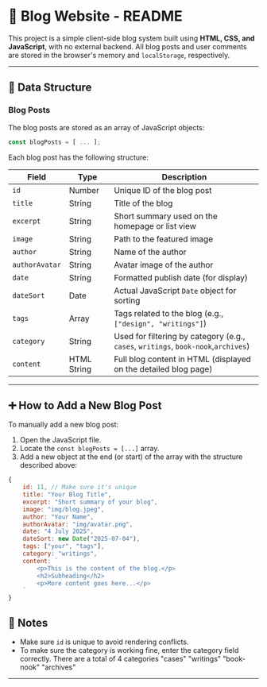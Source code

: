 # 📝 Blog Website - README

This project is a simple client-side blog system built using **HTML, CSS, and JavaScript**, with no external backend. All blog posts and user comments are stored in the browser's memory and `localStorage`, respectively.

---

## 📁 Data Structure

### Blog Posts

The blog posts are stored as an array of JavaScript objects:

```js
const blogPosts = [ ... ];
```

Each blog post has the following structure:

| Field          | Type        | Description                                                                        |
| -------------- | ----------- | -----------------------------------------------------------------------------------|
| `id`           | Number      | Unique ID of the blog post                                                         |
| `title`        | String      | Title of the blog                                                                  |
| `excerpt`      | String      | Short summary used on the homepage or list view                                    |
| `image`        | String      | Path to the featured image                                                         |
| `author`       | String      | Name of the author                                                                 |
| `authorAvatar` | String      | Avatar image of the author                                                         |
| `date`         | String      | Formatted publish date (for display)                                               |
| `dateSort`     | Date        | Actual JavaScript `Date` object for sorting                                        |
| `tags`         | Array       | Tags related to the blog (e.g., `["design", "writings"]`)                          |
| `category`     | String      | Used for filtering by category (e.g., `cases`, `writings`, `book-nook`,`archives`) |
| `content`      | HTML String | Full blog content in HTML (displayed on the detailed blog page)                    |

---


## ➕ How to Add a New Blog Post

To manually add a new blog post:

1. Open the JavaScript file.
2. Locate the `const blogPosts = [...]` array.
3. Add a new object at the end (or start) of the array with the structure described above:

```js
{
    id: 11, // Make sure it's unique
    title: "Your Blog Title",
    excerpt: "Short summary of your blog",
    image: "img/blog.jpeg",
    author: "Your Name",
    authorAvatar: "img/avatar.png",
    date: "4 July 2025",
    dateSort: new Date("2025-07-04"),
    tags: ["your", "tags"],
    category: "writings",
    content: `
        <p>This is the content of the blog.</p>
        <h2>Subheading</h2>
        <p>More content goes here...</p>
    `
}
```

## 📌 Notes

* Make sure `id` is unique to avoid rendering conflicts.
* To make sure the category is working fine, enter the category field correctly. There are a total of 4 categories "cases" "writings" "book-nook" "archives"

---
